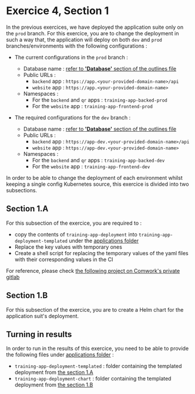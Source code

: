 # Exercice 4, Section 1

In the previous exercices, we have deployed the application suite only on the `prod` branch. For this exercice, you are
to change the deployment in such a way that, the application will deploy on both `dev` and `prod` branches/environments
with the following configurations :

* The current configurations in the `prod` branch :
    * Database name : [refer to __'Database'__ section of the outlines file](outlines.md#database)
    * Public URLs :
        * `backend` app : `https://app.<your-provided-domain-name>/api`
        * `website` app : `https://app.<your-provided-domain-name>`
    * Namespaces :
        * For the `backend` and `qr` apps : `training-app-backed-prod`
        * For the `website` app : `training-app-frontend-prod`

* The required configurations for the `dev` branch :
    * Database name : [refer to __'Database'__ section of the outlines file](outlines.md#database)
    * Public URLs :
        * `backend` app : `https://app-dev.<your-provided-domain-name>/api`
        * `website` app : `https://app-dev.<your-provided-domain-name>`
    * Namespaces :
        * For the `backend` and `qr` apps : `training-app-backed-dev`
        * For the `website` app : `training-app-frontend-dev`

In order to be able to change the deployment of each environment whilst keeping a single config Kubernetes source, this
exercice is divided into two subsections.

## Section 1.A

For this subsection of the exercice, you are required to :

- copy the contents of `training-app-deployment` into `training-app-deployment-templated` under
  the [applications folder](../applications)
- Replace the key values with temporary ones
- Create a shell script for replacing the temporary values of the yaml files with their corresponding values in the CI

For reference, please
check [the following project on Comwork's private gitlab](https://gitlab.comwork.io/inovshop/devops/kube-config-central/-/tree/master/ipt/ipt-prod)

## Section 1.B

For this subsection of the exercice, you are to create a Helm chart for the application suit's deployment.

## Turning in results

In order to run in the results of this exercice, you need to be able to provide the following files
under [applications folder](../applications) :

* `training-app-deployment-templated` : folder containing the templated deployment from [the section 1.A](#section-1a)
* `training-app-deployment-chart` : folder containing the templated deployment from [the section 1.B](#section-1b)